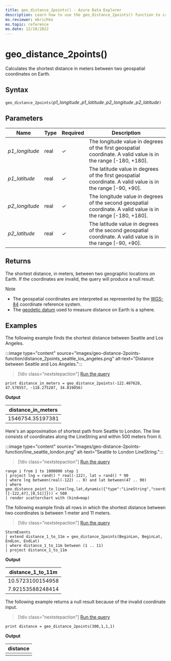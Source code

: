 ```yaml
---
title: geo_distance_2points() - Azure Data Explorer
description: Learn how to use the geo_distance_2points() function to calculate the shortest distance between two geospatial coordinates on Earth.
ms.reviewer: mbrichko
ms.topic: reference
ms.date: 12/18/2022
---
```

# geo_distance_2points()

Calculates the shortest distance in meters between two geospatial coordinates on Earth.

## Syntax

`geo_distance_2points(`*p1_longitude*`,`*p1_latitude*`,`*p2_longitude*`,`*p2_latitude*`)`

## Parameters

| Name | Type | Required | Description |
|--|--|--|--|
|*p1_longitude*| real | &check; | The longitude value in degrees of the first geospatial coordinate. A valid value is in the range [-180, +180].|
|*p1_latitude*| real | &check; | The latitude value in degrees of the first geospatial coordinate. A valid value is in the range [-90, +90].|
|*p2_longitude*| real | &check; | The longitude value in degrees of the second geospatial coordinate. A valid value is in the range [-180, +180].|
|*p2_latitude*| real | &check; | The latitude value in degrees of the second geospatial coordinate. A valid value is in the range [-90, +90].|

## Returns

The shortest distance, in meters, between two geographic locations on Earth. If the coordinates are invalid, the query will produce a null result.

> [!NOTE]
>
> * The geospatial coordinates are interpreted as represented by the [WGS-84](https://earth-info.nga.mil/GandG/update/index.php?action=home) coordinate reference system.
> * The [geodetic datum](https://en.wikipedia.org/wiki/Geodetic_datum) used to measure distance on Earth is a sphere.

## Examples

The following example finds the shortest distance between Seattle and Los Angeles.

:::image type="content" source="images/geo-distance-2points-function/distance_2points_seattle_los_angeles.png" alt-text="Distance between Seattle and Los Angeles.":::

> [!div class="nextstepaction"]
> <a href="https://dataexplorer.azure.com/clusters/help/databases/Samples?query=H4sIAAAAAAAAAz3KQQqAIBBA0avMskBFJ8exRWeRKAkXqaj3J1ctP+/XlvKAO/Vx5iuGlMMbR2wdDnhiCT9gLXPsizSIymp26AVYVsSeiAVIY7xCJvQzNqu02TW59QMCmjc+XwAAAA==" target="_blank">Run the query</a>

```kusto
print distance_in_meters = geo_distance_2points(-122.407628, 47.578557, -118.275287, 34.019056)
```

**Output**

| distance_in_meters |
|--------------------|
| 1546754.35197381   |

Here's an approximation of shortest path from Seattle to London. The line consists of coordinates along the LineString and within 500 meters from it.

:::image type="content" source="images/geo-distance-2points-function/line_seattle_london.png" alt-text="Seattle to London LineString.":::

> [!div class="nextstepaction"]
> <a href="https://dataexplorer.azure.com/clusters/help/databases/Samples?query=H4sIAAAAAAAAA03Oz2rDMAwG8PueQvhkD684paW0rG+w244hBM/WEm+JHBRBKNvefU5gf3T9vp8k9tQhJHjlPEIFkqFy28AsOEF19wkT5zcMAgN1cAX2FLWBe2D0g36o9ntjYfDyPzq7wpYeGTf0grIgkv4TsNuBM1D6G/0pHE5rcHbml3eY25hm8RSwnXIiaSW3QyLUZbMt2MYb+TEF/aHkNqG6qKeSPgsn6pRVIWeOibzgrC51vV63h1Nja2ePVdN8GQOPcHTrw4wUkWEOXgQ59J4FliQ96PdE8Tr6yXwDBC8v7i4BAAA=" target="_blank">Run the query</a>

```kusto
range i from 1 to 1000000 step 1
| project lng = rand() * real(-122), lat = rand() * 90
| where lng between(real(-122) .. 0) and lat between(47 .. 90)
| where geo_distance_point_to_line(lng,lat,dynamic({"type":"LineString","coordinates":[[-122,47],[0,51]]})) < 500
| render scatterchart with (kind=map)
```

The following example finds all rows in which the shortest distance between two coordinates is between 1 meter and 11 meters.

> [!div class="nextstepaction"]
> <a href="https://dataexplorer.azure.com/clusters/help/databases/Samples?query=H4sIAAAAAAAAA22MsQrCQBBEe79iygghsPY2Qjo7P+A4c0M8IbvhspgUfryJgo1WMwxv3sWtDO2D6tPuCS5OTUh58qgdgwS3IDLgiJ4WvvthtLw+qhP7rGfTGp8WvUar6b1sGX2/WucbC/9Ir/SZVFSCpoHIxo7F7uz8l34BxwMseakAAAA=" target="_blank">Run the query</a>

```kusto
StormEvents
| extend distance_1_to_11m = geo_distance_2points(BeginLon, BeginLat, EndLon, EndLat)
| where distance_1_to_11m between (1 .. 11)
| project distance_1_to_11m
```

**Output**

| distance_1_to_11m |
|-------------------|
| 10.5723100154958  |
| 7.92153588248414  |

The following example returns a null result because of the invalid coordinate input.

> [!div class="nextstepaction"]
> <a href="https://dataexplorer.azure.com/clusters/help/databases/Samples?query=H4sIAAAAAAAAAysoyswrUUjJLC5JzEtOVbBVSE/Nj4dx440K8oHSxRrGBgY6hiCoCQDd7v6oMAAAAA==" target="_blank">Run the query</a>

```kusto
print distance = geo_distance_2points(300,1,1,1)
```

**Output**

| distance |
|----------|
|          |
